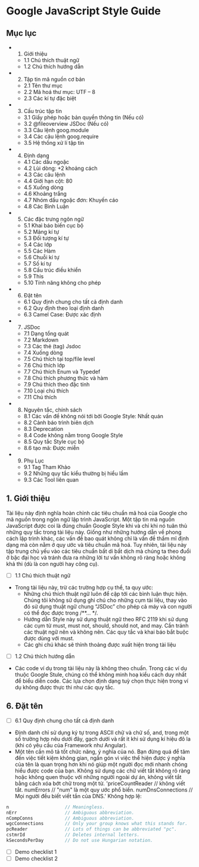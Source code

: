 # Google JavaScript Style Guide

## Mục lục


* 1. Giới thiệu
  * 1.1	Chú thích thuật ngữ
  * 1.2	Chú thích hướng dẫn
* 2.	Tập tin mã nguồn cơ bản
  * 2.1	Tên thư mục
  * 2.2	Mã hoá thư mục: UTF – 8
  * 2.3	Các kí tự đặc biệt
* 3.	Cấu trúc tập tin
  * 3.1	Giấy phép hoặc bản quyền thông tin (Nếu có)
  * 3.2	@fileoverview JSDoc (Nếu có)
  * 3.3	Câu lệnh goog.module
  * 3.4	Các câu lệnh goog.require
  * 3.5	Hệ thống xử lí tập tin
* 4.	Định dạng
  * 4.1	Các dấu ngoặc
  * 4.2	Lùi dòng: +2 khoảng cách
  * 4.3	Các câu lệnh
  * 4.4	 Giới hạn cột: 80
  * 4.5	Xuống dòng
  * 4.6	Khoảng trắng
  * 4.7	Nhóm dấu ngoặc đơn: Khuyến cáo
  * 4.8	Các Bình Luận
* 5.	Các đặc trưng ngôn ngữ
  * 5.1	Khai báo biến cục bộ
  * 5.2	Mảng kí tự
  * 5.3	Đối tượng kí tự
  * 5.4	Các lớp
  * 5.5	Các Hàm
  * 5.6	Chuỗi kí tự
  * 5.7	Số kí tự
  * 5.8	Cấu trúc điều khiển
  * 5.9	This
  * 5.10	Tính năng không cho phép
* 6.	Đặt tên
  * 6.1	Quy định chung cho tất cả định danh
  * 6.2	Quy định theo loại định danh
  * 6.3	Camel Case: Được xác định
* 7.	JSDoc
  * 7.1	Dạng tổng quát
  * 7.2	Markdown
  * 7.3	Các thẻ (tag) Jsdoc
  * 7.4	Xuống dòng
  * 7.5	Chú thích tại top/file level
  * 7.6	Chú thích lớp
  * 7.7	Chú thích Enum và Typedef
  * 7.8	Chú thích phương thức và hàm
  * 7.9 Chú thích theo đặc tính
  * 7.10 Loại chú thích
  * 7.11 Chú thích
* 8.	Nguyên tắc, chính sách
  * 8.1	Các vấn đề không nói tới bởi Google Style: Nhất quán
  * 8.2	Cảnh báo trình biên dịch
  * 8.3	Deprecation
  * 8.4	Code không nằm trong Google Style
  * 8.5	Quy tắc Style cục bộ
  * 8.6	tạo mã: Được miễn
* 9.	Phụ Lục
  * 9.1	Tag Tham Khảo
  * 9.2	Những quy tắc kiểu thường bị hiểu lầm
  * 9.3	Các Tool liên quan

## 1. Giới thiệu

Tài liệu này định nghĩa hoàn chỉnh các tiêu chuẩn mã hoá của Google cho mã nguồn trong ngôn ngữ lập trình JavaScript. Một tập tin mã nguồn JavaScript được coi là đúng chuẩn Google Style khi và chỉ khi nó tuân thủ những quy tắc trong tài liệu này.
Giống như những hướng dẫn về phong cách lập trình khác, các vấn đề bao quát không chỉ là vấn đề thẩm mĩ định dạng mà còn nằm ở quy ước và tiêu chuẩn mã hoá. Tuy nhiên, tài liệu này tập trung chủ yếu vào các tiêu chuẩn bất di bất dịch mà chúng ta theo đuổi ở bậc đại học và tránh đưa ra những lời tư vấn không rõ ràng hoặc không khả thi (dù là con người hay công cụ).

  - [ ] 1.1 Chú thích thuật ngữ
  - Trong tài liệu này, trừ các trường hợp cụ thể, ta quy ước:
    -	Những chú thích thuật ngữ luôn để cập tới các bình luận thực hiện. Chúng tôi không sử dụng ghi chú cho những cụm tài liệu, thay vào đó sử dụng thuật ngữ chung “JSDoc” cho phép cả máy và con người có thể đọc được trong /**… */.
    -	Hướng dẫn Style này sử dụng thuật ngữ theo RFC 2119 khi sử dụng các cụm từ must, must not, should, should not, and may. Cần tránh các thuật ngữ nên và không nên. Các quy tắc và khai báo bắt buộc được dùng với must.
    -	Các ghi chú khác sẽ thỉnh thoảng được xuất hiện trong tài liệu
    
  - [ ] 1.2 Chú thích hướng dẫn
  - Các code ví dụ trong tài liệu này là không theo chuẩn. Trong các ví dụ thuộc Google Stule, chúng có thể không minh hoạ kiểu cách duy nhất để biểu diễn code. Các lựa chọn định dạng tuỳ chọn thực hiện trong ví dụ không được thực thi như các quy tắc.

## 6. Đặt tên

  - [ ] 6.1 Quy định chung cho tất cả định danh
  - Định danh chỉ sử dụng ký tự trong ASCII chữ và chữ số, and, trong một số trường hợp nêu dưới đây, gạch dưới và rất it khi sử dụng kí hiệu đô la (khi có yêu cầu của Framework như Angular).
  - Một tên cần mô tả tốt chức năng, ý nghĩa của nó. Bạn đừng quá để tâm đến việc tiết kiệm không gian, ngắn gón vì việc thể hiện được ý nghĩa của tên là quan trọng hơn khi nó giúp một người đọc mới nhanh chóng hiểu được code của bạn. Không sử dụng các chữ viết tắt không rõ ràng hoặc không quen thuộc với những người ngoài dự án, không viết tắt bằng cách xóa bớt chữ trong một từ.
  'priceCountReader      // không viết tắt.
   numErrors             // "num" là một quy ước phổ biến.
   numDnsConnections     //  Mọi người đều biết viết tắn của DNS.'
   Không hợp lệ:
   ```javascript
   n                     // Meaningless.
   nErr                  // Ambiguous abbreviation.
   nCompConns            // Ambiguous abbreviation.
   wgcConnections        // Only your group knows what this stands for.
   pcReader              // Lots of things can be abbreviated "pc".
   cstmrId               // Deletes internal letters.
   kSecondsPerDay        // Do not use Hungarian notation.
   ```












- [ ] Demo checklist 1
- [ ] Demo checklist 2
